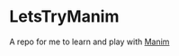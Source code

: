 # LetsTryManim

A repo for me to learn and play with [Manim](https://github.com/ManimCommunity/manim)
